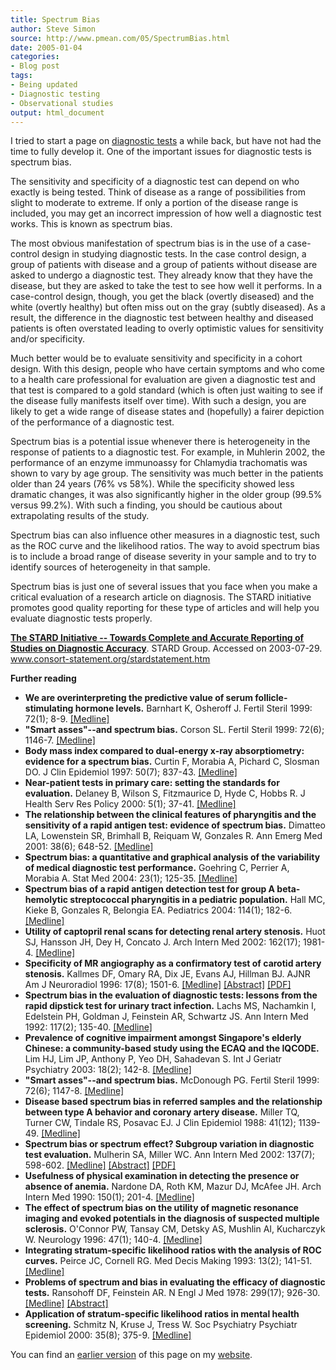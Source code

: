 ```yaml
---
title: Spectrum Bias
author: Steve Simon
source: http://www.pmean.com/05/SpectrumBias.html
date: 2005-01-04
categories:
- Blog post
tags:
- Being updated
- Diagnostic testing
- Observational studies
output: html_document
---
```

I tried to start a page on [diagnostic
tests](../category/DiagnosticTesting.html) a while back, but have not
had the time to fully develop it. One of the important issues for
diagnostic tests is spectrum bias.

The sensitivity and specificity of a diagnostic test can depend on who
exactly is being tested. Think of disease as a range of possibilities
from slight to moderate to extreme. If only a portion of the disease
range is included, you may get an incorrect impression of how well a
diagnostic test works. This is known as spectrum bias.

The most obvious manifestation of spectrum bias is in the use of a
case-control design in studying diagnostic tests. In the case control
design, a group of patients with disease and a group of patients without
disease are asked to undergo a diagnostic test. They already know that
they have the disease, but they are asked to take the test to see how
well it performs. In a case-control design, though, you get the black
(overtly diseased) and the white (overtly healthy) but often miss out on
the gray (subtly diseased). As a result, the difference in the
diagnostic test between healthy and diseased patients is often
overstated leading to overly optimistic values for sensitivity and/or
specificity.

Much better would be to evaluate sensitivity and specificity in a cohort
design. With this design, people who have certain symptoms and who come
to a health care professional for evaluation are given a diagnostic test
and that test is compared to a gold standard (which is often just
waiting to see if the disease fully manifests itself over time). With
such a design, you are likely to get a wide range of disease states and
(hopefully) a fairer depiction of the performance of a diagnostic test.

Spectrum bias is a potential issue whenever there is heterogeneity in
the response of patients to a diagnostic test. For example, in Muhlerin
2002, the performance of an enzyme immunoassy for Chlamydia trachomatis
was shown to vary by age group. The sensitivity was much better in the
patients older than 24 years (76% vs 58%). While the specificity showed
less dramatic changes, it was also significantly higher in the older
group (99.5% versus 99.2%). With such a finding, you should be cautious
about extrapolating results of the study.

Spectrum bias can also influence other measures in a diagnostic test,
such as the ROC curve and the likelihood ratios. The way to avoid
spectrum bias is to include a broad range of disease severity in your
sample and to try to identify sources of heterogeneity in that sample.

Spectrum bias is just one of several issues that you face when you make
a critical evaluation of a research article on diagnosis. The STARD
initiative promotes good quality reporting for these type of articles
and will help you evaluate diagnostic tests properly.

**[The STARD Initiative \-- Towards Complete and Accurate Reporting of
Studies on Diagnostic
Accuracy](http://www.consort-statement.org/stardstatement.htm)**. STARD
Group. Accessed on 2003-07-29.
www.consort-statement.org/stardstatement.htm

**Further reading**

-   **We are overinterpreting the predictive value of serum
    follicle-stimulating hormone levels.** Barnhart K, Osheroff J.
    Fertil Steril 1999: 72(1); 8-9.
    [\[Medline\]](http://www.ncbi.nlm.nih.gov/entrez/query.fcgi?cmd=Retrieve&db=PubMed&list_uids=10428140&dopt=Abstract)
-   **"Smart asses"\--and spectrum bias.** Corson SL. Fertil Steril
    1999: 72(6); 1146-7.
    [\[Medline\]](http://www.ncbi.nlm.nih.gov/entrez/query.fcgi?cmd=Retrieve&db=PubMed&list_uids=10593399&dopt=Abstract)
-   **Body mass index compared to dual-energy x-ray absorptiometry:
    evidence for a spectrum bias.** Curtin F, Morabia A, Pichard C,
    Slosman DO. J Clin Epidemiol 1997: 50(7); 837-43.
    [\[Medline\]](http://www.ncbi.nlm.nih.gov/entrez/query.fcgi?cmd=Retrieve&db=PubMed&list_uids=9253396&dopt=Abstract)
-   **Near-patient tests in primary care: setting the standards for
    evaluation.** Delaney B, Wilson S, Fitzmaurice D, Hyde C, Hobbs R. J
    Health Serv Res Policy 2000: 5(1); 37-41.
    [\[Medline\]](http://www.ncbi.nlm.nih.gov/entrez/query.fcgi?cmd=Retrieve&db=PubMed&list_uids=10787586&dopt=Abstract)
-   **The relationship between the clinical features of pharyngitis and
    the sensitivity of a rapid antigen test: evidence of spectrum
    bias.** Dimatteo LA, Lowenstein SR, Brimhall B, Reiquam W,
    Gonzales R. Ann Emerg Med 2001: 38(6); 648-52.
    [\[Medline\]](http://www.ncbi.nlm.nih.gov/entrez/query.fcgi?cmd=Retrieve&db=PubMed&list_uids=11719744&dopt=Abstract)
-   **Spectrum bias: a quantitative and graphical analysis of the
    variability of medical diagnostic test performance.** Goehring C,
    Perrier A, Morabia A. Stat Med 2004: 23(1); 125-35.
    [\[Medline\]](http://www.ncbi.nlm.nih.gov/entrez/query.fcgi?cmd=Retrieve&db=PubMed&list_uids=14695644&dopt=Abstract)
-   **Spectrum bias of a rapid antigen detection test for group A
    beta-hemolytic streptococcal pharyngitis in a pediatric
    population.** Hall MC, Kieke B, Gonzales R, Belongia EA. Pediatrics
    2004: 114(1); 182-6.
    [\[Medline\]](http://www.ncbi.nlm.nih.gov/entrez/query.fcgi?cmd=Retrieve&db=PubMed&list_uids=15231926&dopt=Abstract)
-   **Utility of captopril renal scans for detecting renal artery
    stenosis.** Huot SJ, Hansson JH, Dey H, Concato J. Arch Intern Med
    2002: 162(17); 1981-4.
    [\[Medline\]](http://www.ncbi.nlm.nih.gov/entrez/query.fcgi?cmd=Retrieve&db=PubMed&list_uids=12230421&dopt=Abstract)
-   **Specificity of MR angiography as a confirmatory test of carotid
    artery stenosis.** Kallmes DF, Omary RA, Dix JE, Evans AJ, Hillman
    BJ. AJNR Am J Neuroradiol 1996: 17(8); 1501-6.
    [\[Medline\]](http://www.ncbi.nlm.nih.gov/entrez/query.fcgi?cmd=Retrieve&db=PubMed&list_uids=8883649&dopt=Abstract)
    [\[Abstract\]](http://www.ajnr.org/cgi/content/abstract/17/8/1501)
    [\[PDF\]](http://www.ajnr.org/cgi/reprint/17/8/1501.pdf)
-   **Spectrum bias in the evaluation of diagnostic tests: lessons from
    the rapid dipstick test for urinary tract infection.** Lachs MS,
    Nachamkin I, Edelstein PH, Goldman J, Feinstein AR, Schwartz JS. Ann
    Intern Med 1992: 117(2); 135-40.
    [\[Medline\]](http://www.ncbi.nlm.nih.gov/entrez/query.fcgi?cmd=Retrieve&db=PubMed&list_uids=1605428&dopt=Abstract)
-   **Prevalence of cognitive impairment amongst Singapore's elderly
    Chinese: a community-based study using the ECAQ and the IQCODE.**
    Lim HJ, Lim JP, Anthony P, Yeo DH, Sahadevan S. Int J Geriatr
    Psychiatry 2003: 18(2); 142-8.
    [\[Medline\]](http://www.ncbi.nlm.nih.gov/entrez/query.fcgi?cmd=Retrieve&db=PubMed&list_uids=12571823&dopt=Abstract)
-   **"Smart asses"\--and spectrum bias.** McDonough PG. Fertil Steril
    1999: 72(6); 1147-8.
    [\[Medline\]](http://www.ncbi.nlm.nih.gov/entrez/query.fcgi?cmd=Retrieve&db=PubMed&list_uids=10593400&dopt=Abstract)
-   **Disease based spectrum bias in referred samples and the
    relationship between type A behavior and coronary artery disease.**
    Miller TQ, Turner CW, Tindale RS, Posavac EJ. J Clin Epidemiol 1988:
    41(12); 1139-49.
    [\[Medline\]](http://www.ncbi.nlm.nih.gov/entrez/query.fcgi?cmd=Retrieve&db=PubMed&list_uids=3062137&dopt=Abstract)
-   **Spectrum bias or spectrum effect? Subgroup variation in diagnostic
    test evaluation.** Mulherin SA, Miller WC. Ann Intern Med 2002:
    137(7); 598-602.
    [\[Medline\]](http://www.ncbi.nlm.nih.gov/entrez/query.fcgi?cmd=Retrieve&db=PubMed&list_uids=12353947&dopt=Abstract)
    [\[Abstract\]](http://www.annals.org/cgi/content/abstract/137/7/598)
    [\[PDF\]](http://www.annals.org/cgi/reprint/137/7/598.pdf)
-   **Usefulness of physical examination in detecting the presence or
    absence of anemia.** Nardone DA, Roth KM, Mazur DJ, McAfee JH. Arch
    Intern Med 1990: 150(1); 201-4.
    [\[Medline\]](http://www.ncbi.nlm.nih.gov/entrez/query.fcgi?cmd=Retrieve&db=PubMed&list_uids=2297289&dopt=Abstract)
-   **The effect of spectrum bias on the utility of magnetic resonance
    imaging and evoked potentials in the diagnosis of suspected multiple
    sclerosis.** O'Connor PW, Tansay CM, Detsky AS, Mushlin AI,
    Kucharczyk W. Neurology 1996: 47(1); 140-4.
    [\[Medline\]](http://www.ncbi.nlm.nih.gov/entrez/query.fcgi?cmd=Retrieve&db=PubMed&list_uids=8710067&dopt=Abstract)
-   **Integrating stratum-specific likelihood ratios with the analysis
    of ROC curves.** Peirce JC, Cornell RG. Med Decis Making 1993:
    13(2); 141-51.
    [\[Medline\]](http://www.ncbi.nlm.nih.gov/entrez/query.fcgi?cmd=Retrieve&db=PubMed&list_uids=8483399&dopt=Abstract)
-   **Problems of spectrum and bias in evaluating the efficacy of
    diagnostic tests.** Ransohoff DF, Feinstein AR. N Engl J Med 1978:
    299(17); 926-30.
    [\[Medline\]](http://www.ncbi.nlm.nih.gov/entrez/query.fcgi?cmd=Retrieve&db=PubMed&list_uids=692598&dopt=Abstract)
    [\[Abstract\]](http://content.nejm.org/cgi/content/abstract/299/17/926)
-   **Application of stratum-specific likelihood ratios in mental health
    screening.** Schmitz N, Kruse J, Tress W. Soc Psychiatry Psychiatr
    Epidemiol 2000: 35(8); 375-9.
    [\[Medline\]](http://www.ncbi.nlm.nih.gov/entrez/query.fcgi?cmd=Retrieve&db=PubMed&list_uids=11037307&dopt=Abstract)

You can find an [earlier version][sim1] of this page on my [website][sim2].

[sim1]: http://www.pmean.com/05/SpectrumBias.html
[sim2]: http://www.pmean.com